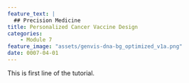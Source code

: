 ```yaml
---
feature_text: |
  ## Precision Medicine
title: Personalized Cancer Vaccine Design
categories:
    - Module 7
feature_image: "assets/genvis-dna-bg_optimized_v1a.png"
date: 0007-04-01
---
```


This is first line of the tutorial.



